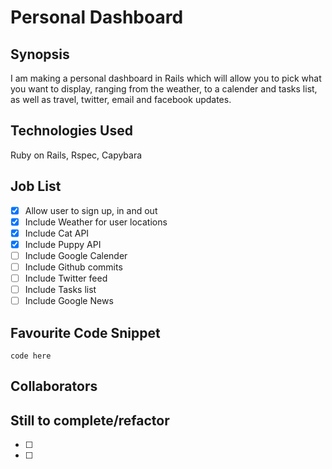 Personal Dashboard
=======================

## Synopsis

I am making a personal dashboard in Rails which will allow you to pick what you want to display, ranging from
the weather, to a calender and tasks list, as well as travel, twitter, email and facebook updates.

## Technologies Used

Ruby on Rails, Rspec, Capybara

## Job List

- [x] Allow user to sign up, in and out
- [x] Include Weather for user locations
- [x] Include Cat API
- [x] Include Puppy API
- [ ] Include Google Calender
- [ ] Include Github commits
- [ ] Include Twitter feed
- [ ] Include Tasks list
- [ ] Include Google News

## Favourite Code Snippet

~~~
code here
~~~

## Collaborators


## Still to complete/refactor

- [ ]
- [ ]
